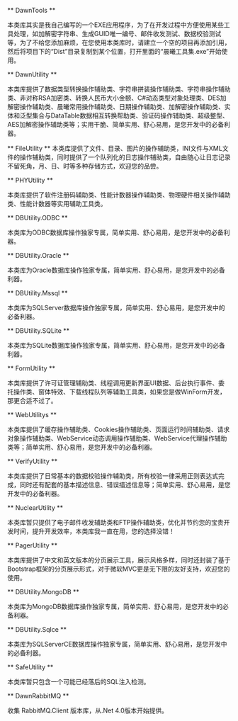 ** DawnTools **

本类库其实是我自己编写的一个EXE应用程序，为了在开发过程中方便使用某些工具处理，如加解密字符串、生成GUID唯一编号、邮件收发测试、数据校验测试等，为了不给您添加麻烦，在您使用本类库时，请建立一个空的项目再添加引用，然后将项目下的“Dist”目录复制到某个位置，打开里面的“晨曦工具集.exe”开始使用。


** DawnUtility **

本类库提供了数据类型转换操作辅助类、字符串拼装操作辅助类、字符串操作辅助类、非对称RSA加密类、转换人民币大小金额、C#动态类型对象处理类、DES加解密操作辅助类、晨曦常用操作辅助类、日期操作辅助类、加解密操作辅助类、实体和泛型集合与DataTable数据相互转换帮助类、验证码操作辅助类、超级整型、AES加解密操作辅助类等；实用干脆、简单实用、舒心易用，是您开发中的必备利器。


** FileUtility **
本类库提供了文件、目录、图片的操作辅助类，INI文件与XML文件的操作辅助类，同时提供了一个队列化的日志操作辅助类，自由随心让日志记录不留死角，月、日、时等多种存储方式，欢迎您的品尝。


** PHYUtility **

本类库提供了软件注册码辅助类、性能计数器操作辅助类、物理硬件相关操作辅助类、性能计数器等实用辅助工具类。


** DBUtility.ODBC **

本类库为ODBC数据库操作独家专属，简单实用、舒心易用，是您开发中的必备利器。

** DBUtility.Oracle **

本类库为Oracle数据库操作独家专属，简单实用、舒心易用，是您开发中的必备利器。


** DBUtility.Mssql **

本类库为SQLServer数据库操作独家专属，简单实用、舒心易用，是您开发中的必备利器。


** DBUtility.SQLite **

本类库为SQLite数据库操作独家专属，简单实用、舒心易用，是您开发中的必备利器。


** FormUtility **

本类库提供了许可证管理辅助类、线程调用更新界面UI数据、后台执行事件、委托操作类、窗体特效、下载线程队列等辅助工具类，如果您是做WinForm开发，那更合适不过了。


** WebUtilitys **

本类库提供了缓存操作辅助类、Cookies操作辅助类、页面运行时间辅助类、请求对象操作辅助类、WebService动态调用操作辅助类、WebService代理操作辅助类等；简单实用、舒心易用，是您开发中的必备利器。


** VerifyUtility **

本类库提供了日常基本的数据校验操作辅助类，所有校验一律采用正则表达式完成，同时还有配套的基本描述信息、错误描述信息等；简单实用、舒心易用，是您开发中的必备利器。


** NuclearUtility **

本类库暂只提供了电子邮件收发辅助类和FTP操作辅助类，优化并节约您的宝贵开发时间，提升开发效率，本类库我一直在用，您的选择没错！


** PagerUtility **

本类库提供了中文和英文版本的分页展示工具，展示风格多样，同时还封装了基于Bootstrap框架的分页展示形式，对于微软MVC更是无下限的友好支持，欢迎您的使用。


** DBUtility.MongoDB **

本类库为MongoDB数据库操作独家专属，简单实用、舒心易用，是您开发中的必备利器。


** DBUtility.Sqlce **

本类库为SQLServerCE数据库操作独家专属，简单实用、舒心易用，是您开发中的必备利器。


** SafeUtility **

本类库暂只包含一个可能已经落后的SQL注入检测。


** DawnRabbitMQ **

收集 RabbitMQ.Client 版本库，从.Net 4.0版本开始提供。